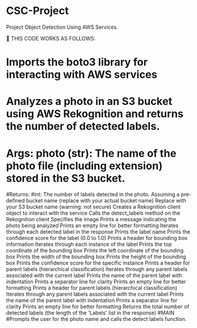# CSC-Project
Project Object Detection Using AWS Services.



	THIS CODE WORKS AS FOLLOWS:
# Imports the boto3 library for interacting with AWS services
# Analyzes a photo in an S3 bucket using AWS Rekognition and returns the number of detected labels.
 # Args:      photo (str): The name of the photo file (including extension) stored in the S3 bucket.
 #Returns:
     #int: The number of labels detected in the photo.
 Assuming a pre-defined bucket name (replace with your actual bucket name)
 Replace with your S3 bucket name (warning: not secure)
 Creates a Rekognition client object to interact with the service
 Calls the detect_labels method on the Rekognition client
 Specifies the image
 Prints a message indicating the photo being analyzed
 Prints an empty line for better formatting
 Iterates through each detected label in the response
 Prints the label name
 Prints the confidence score for the label (0.0 to 1.0)
 Prints a header for bounding box information
 Iterates through each instance of the label
 Prints the top coordinate of the bounding box
 Prints the left coordinate of the bounding box
 Prints the width of the bounding box
 Prints the height of the bounding box
 Prints the confidence score for the specific instance
 Prints a header for parent labels (hierarchical classification)
 Iterates through any parent labels associated with the current label
 Prints the name of the parent label with indentation
 Prints a separator line for clarity
 Prints an empty line for better formatting
 Prints a header for parent labels (hierarchical classification)
 Iterates through any parent labels associated with the current label
 Prints the name of the parent label with indentation
 Prints a separator line for clarity
 Prints an empty line for better formatting
 Returns the total number of detected labels
 (the length of the 'Labels' list in the response)
#MAIN
#Prompts the user for the photo name and calls the detect labels function.

